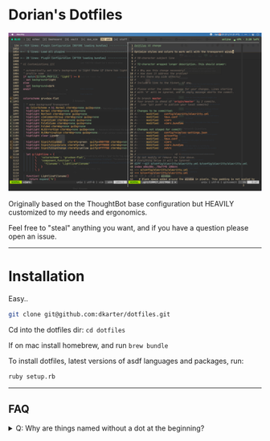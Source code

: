 Dorian's Dotfiles
===================

![screenshot](./screenshot.png)

Originally based on the ThoughtBot base configuration but HEAVILY customized to my needs and ergonomics.

Feel free to "steal" anything you want, and if you have a question please open an issue.

--------

# Installation

Easy.. 

```sh
git clone git@github.com:dkarter/dotfiles.git
```

Cd into the dotfiles dir: `cd dotfiles`

If on mac install homebrew, and run `brew bundle`

To install dotfiles, latest versions of asdf languages and packages, run:

```sh
ruby setup.rb
```

--------

## FAQ
<details>
<summary>Q: Why are things named without a dot at the beginning?</summary>
A: It makes it easier to include files in this repo if they are not named
exactly how they would be when symlinked over (I symlink the files here to my home
directory).  e.g. if I want to include the global `.gitignore` in this repo it
will override this repo's `.gitignore`.
</details>
